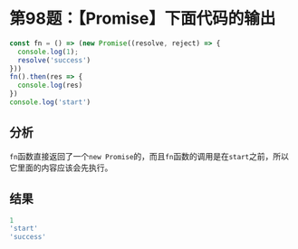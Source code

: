 # 第98题：【Promise】下面代码的输出

```js
const fn = () => (new Promise((resolve, reject) => {
  console.log(1);
  resolve('success')
}))
fn().then(res => {
  console.log(res)
})
console.log('start')
```

## 分析

`fn`函数直接返回了一个`new Promise`的，而且`fn`函数的调用是在`start`之前，所以它里面的内容应该会先执行。

## 结果

```js
1
'start'
'success'
```